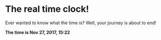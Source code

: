 # The real time clock!

Ever wanted to know what the time is? Well, your journey is about to end!

**The time is Nov 27, 2017, 15:22**